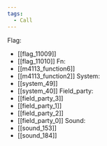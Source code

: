 ```yaml
---
tags:
  - Call
---
```

Flag:
- [[flag_11009]]
- [[flag_11010]]
Fn:
- [[m4113_function6]]
- [[m4113_function2]]
System:
- [[system_49]]
- [[system_40]]
Field_party:
- [[field_party_3]]
- [[field_party_1]]
- [[field_party_2]]
- [[field_party_0]]
Sound:
- [[sound_153]]
- [[sound_184]]
